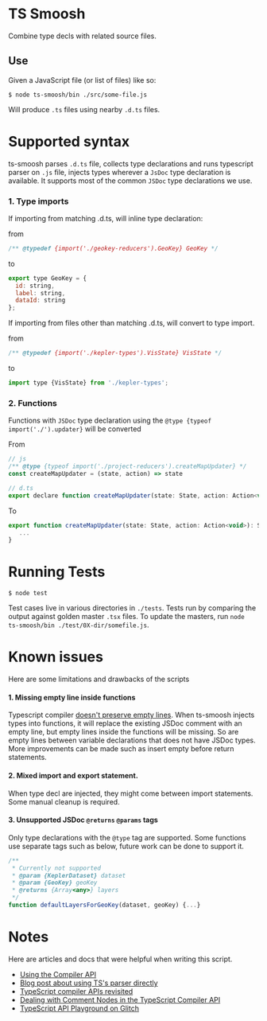 # TS Smoosh

Combine type decls with related source files.

## Use

Given a JavaScript file (or list of files) like so:

```
$ node ts-smoosh/bin ./src/some-file.js
```

Will produce `.ts` files using nearby `.d.ts` files.

# Supported syntax

ts-smoosh parses `.d.ts` file, collects type declarations and runs typescript parser on `.js` file, injects types wherever a `JsDoc` type declaration is available. It supports most of the common `JSDoc` type declarations we use.

### 1. Type imports

If importing from matching .d.ts, will inline type declaration:

from

```js
/** @typedef {import('./geokey-reducers').GeoKey} GeoKey */
```

to

```js
export type GeoKey = {
  id: string,
  label: string,
  dataId: string
};
```

If importing from files other than matching .d.ts, will convert to type import.

from

```js
/** @typedef {import('./kepler-types').VisState} VisState */
```

to

```js
import type {VisState} from './kepler-types';
```

### 2. Functions

Functions with `JSDoc` type declaration using the `@type {typeof import('./').updater}` will be converted

From

```js
// js
/** @type {typeof import('./project-reducers').createMapUpdater} */
const createMapUpdater = (state, action) => state

// d.ts
export declare function createMapUpdater(state: State, action: Action<void>): State;
```

To

```js
export function createMapUpdater(state: State, action: Action<void>): State {
   ...
}
```

# Running Tests

```
$ node test
```

Test cases live in various directories in `./tests`. Tests run by comparing the output against golden master `.tsx` files. To update the masters, run `node ts-smoosh/bin ./test/0X-dir/somefile.js`.

# Known issues

Here are some limitations and drawbacks of the scripts

#### 1. Missing empty line inside functions

Typescript compiler [doesn't preserve empty lines](https://github.com/microsoft/TypeScript/issues/843). When ts-smoosh injects types into functions, it will replace the existing JSDoc comment with an empty line, but empty lines inside the functions will be missing. So are empty lines between variable declarations that does not have JSDoc types. More improvements can be made such as insert empty before return statements.

#### 2. Mixed import and export statement.

When type decl are injected, they might come between import statements. Some manual cleanup is required.

#### 3. Unsupported JSDoc `@returns` `@params` tags

Only type declarations with the `@type` tag are supported. Some functions use separate tags such as below, future work can be done to support it.

```js
/**
 * Currently not supported
 * @param {KeplerDataset} dataset
 * @param {GeoKey} geoKey
 * @returns {Array<any>} layers
 */
function defaultLayersForGeoKey(dataset, geoKey) {...}
```

# Notes

Here are articles and docs that were helpful when writing this script.

- [Using the Compiler API](https://github.com/microsoft/TypeScript/wiki/Using-the-Compiler-API)
- [Blog post about using TS's parser directly](https://medium.com/allenhwkim/how-to-parse-typescript-from-source-643387971f4e)
- [TypeScript compiler APIs revisited](https://blog.scottlogic.com/2017/05/02/typescript-compiler-api-revisited.html)
- [Dealing with Comment Nodes in the TypeScript Compiler API](https://quramy.medium.com/manipulate-comments-with-typescript-api-73d5f1d43d7f)
- [TypeScript API Playground on Glitch](https://typescript-api-playground.glitch.me/#example=Transformation%203)

